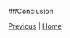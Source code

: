 ##Conclusion

[Previous](https://github.com/joed7/Redis/blob/master/furtherreading.md)  |  [Home](https://github.com/joed7/Redis/blob/master/home.md) 
